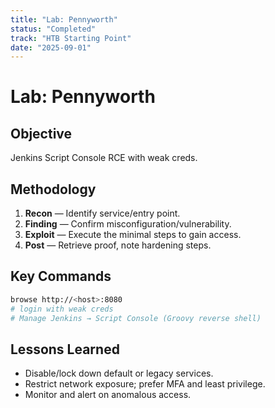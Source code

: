 ```yaml
---
title: "Lab: Pennyworth"
status: "Completed"
track: "HTB Starting Point"
date: "2025-09-01"
---
```


# Lab: Pennyworth

## Objective
Jenkins Script Console RCE with weak creds.

## Methodology
1. **Recon** — Identify service/entry point.
2. **Finding** — Confirm misconfiguration/vulnerability.
3. **Exploit** — Execute the minimal steps to gain access.
4. **Post** — Retrieve proof, note hardening steps.

## Key Commands
```bash
browse http://<host>:8080
# login with weak creds
# Manage Jenkins → Script Console (Groovy reverse shell)
```

## Lessons Learned
- Disable/lock down default or legacy services.
- Restrict network exposure; prefer MFA and least privilege.
- Monitor and alert on anomalous access.